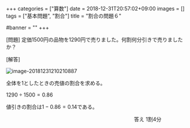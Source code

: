 +++
categories = ["算数"]
date = 2018-12-31T20:57:02+09:00
images = []
tags = ["基本問題", "割合"]
title = "割合の問題６"

#banner = ""
+++

[問題] 定価1500円の品物を1290円で売りました。何割何分引きで売りましたか？

[解答]

<!--more-->

![image-20181231210210887](/images/image-20181231210210887.png)

全体を1としたときの売値の割合を求める。

$1290\div1500=0.86$

値引きの割合は$1-0.86=0.14$である。

　　　　　　　　　　　　　　　　　　　　　　　　　答え 1割4分
